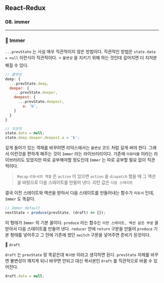## React-Redux

### 08. immer

---

### 📌 Immer

`...prevState` 는 사실 매우 직관적이지 않은 방법이다.
직관적인 방법은 `state.data = null` 이런식이 직관적이다.
⭐️ `불변성` 을 지키기 위해 하는 것인데 깊어지면 더 지저분 해질 수 있다.

```js
// 불변성
deep: {
  ...prevState.deep,
  deeper: {
    ...prevState.deeper,
    deepest: {
      ...prevState.deepest,
        a: 'b',
    }
  }
}

// 직관적
state.data = null;
state.deep.deeper.deepest.a = 'b';
```

깊게 들어가 있는 객체를 바꾸려면 리덕스에서는 `불변성` 코드 처럼 길게 써야 한다.
그래서 이런것을 편하게 해주는 것이 `Immer` 라는 라이브러리이다.
기존에 `이뮤터블` 이라는 라이브러리도 있었지만 따로 공부해야할 정도인데 `Immer` 는 따로 공부할 필요 없이 직관적이다.

> `Recap`
> `리듀서의 역할` 은 `action` 이 있으면 `action` 을 `dispatch` 했을 때 그 액션을 바탕으로 다음 스테이트를 만들어 낸다. 리턴 값은 `다음 스테이트`

결국 이전 스테이트와 액션을 받아서 다음 스테이트를 만들어내는 함수가 `리듀서` 인데, `Immer` 도 똑같다.

```js
// Immer default
nextState = produce(prevState, (draft) => {});
```

이 형태가 `Immer` 의 기본 꼴이다.
`produce` 라는 함수는 `이전 스테이트, 액션 같은 부분` 을 받아서 다음 스테이트를 만들어 낸다.
`reducer` 안에 `return` 구문을 만들어 `produce` 기본 형태를 넣어주고 그 안에 기존에 썼던 `switch` 구문을 넣어주면 준비가 된것이다.

📍 `draft`

`draft` 는 `prevState` 랑 똑같은데 `복사본` 이라고 생각하면 된다.
`prevState` 자체를 바꾸면 불변성이 깨지게 되니 바꾸면 안되고 대신 복사본인 `draft` 를 직관적으로 바꿀 수 있어진다.

```js
draft.data = null;
```
